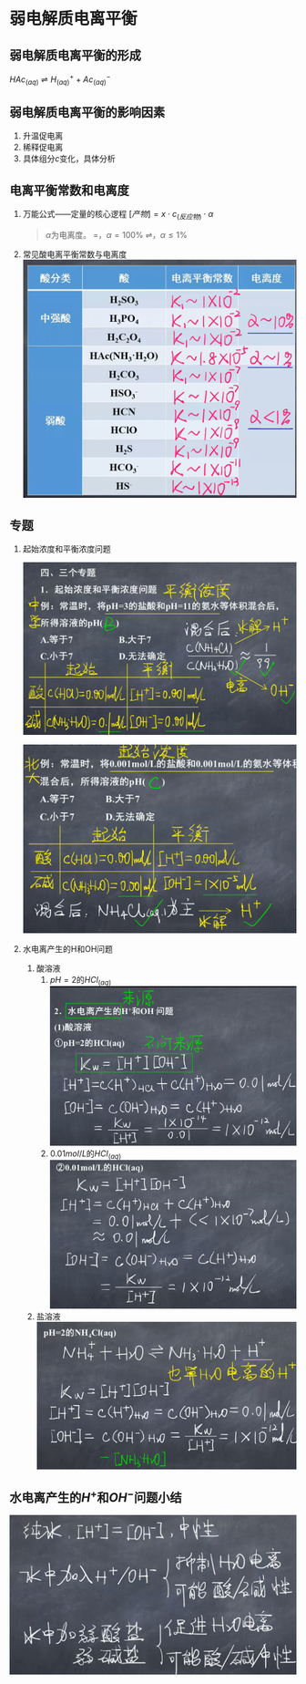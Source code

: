 # 弱电解质电离平衡

## 弱电解质电离平衡的形成

$HAc_{(aq)} \rightleftharpoons H^{+}_{(aq)} + Ac^{-}_{(aq)}$

## 弱电解质电离平衡的影响因素

1. 升温促电离
2. 稀释促电离
3. 具体组分$c$变化，具体分析

## 电离平衡常数和电离度

1. 万能公式——定量的核心逻程
   $[产物]=x \cdot c_{(反应物)} \cdot \alpha$
   > $\alpha$为电离度。
   > $=$，$\alpha = 100\%$
   > $\rightleftharpoons$，$\alpha \leq 1\%$
2. 常见酸电离平衡常数与电离度
   ![01](image.png)

## 专题

1. 起始浓度和平衡浓度问题

   ![01](image-1.png)

   ![02](image-2.png)

2. 水电离产生的H和OH问题
   1. 酸溶液
      1. $pH=2$的$HCl_{(aq)}$
         ![01](image-3.png)
      2. $0.01mol/L$的$HCl_{(aq)}$
         ![02](image-4.png)
   2. 盐溶液
      ![01](image-5.png)

## 水电离产生的$H^+$和$OH^-$问题小结

![01](image-6.png)
